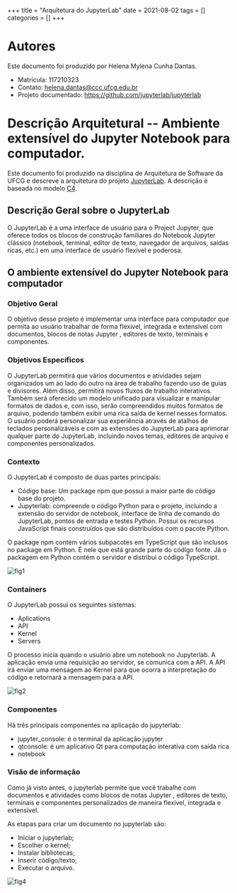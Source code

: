 +++
title = "Arquitetura do JupyterLab"
date = 2021-08-02
tags = []
categories = []
+++

# Autores

Este documento foi produzido por Helena Mylena Cunha Dantas.

- Matrícula: 117210323
- Contato: helena.dantas@ccc.ufcg.edu.br
- Projeto documentado: https://github.com/jupyterlab/jupyterlab

# Descrição Arquitetural -- Ambiente extensível do Jupyter Notebook para computador.

Este documento foi produzido na disciplina de Arquitetura de Software da UFCG e descreve a arquitetura do projeto [JupyterLab](https://github.com/jupyterlab/jupyterlab). A descrição é baseada no modelo [C4](https://c4model.com/).

## Descrição Geral sobre o JupyterLab

O JupyterLab é a uma interface de usuário para o Project Jupyter, que oferece todos os blocos de construção familiares do Notebook Jupyter clássico (notebook, terminal, editor de texto, navegador de arquivos, saídas ricas, etc.) em uma interface de usuário flexível e poderosa. 


## O ambiente extensível do Jupyter Notebook para computador

### Objetivo Geral

O objetivo desse projeto é implementar uma interface para computador que permita ao usuário trabalhar de forma flexível, integrada e extensível com documentos, blocos de notas Jupyter , editores de texto, terminais e componentes.

### Objetivos Específicos

O JupyterLab permitirá que vários documentos e atividades sejam organizados um ao lado do outro na área de trabalho fazendo uso de guias e divisores. Além disso, permitirá novos fluxos de trabalho interativos.
Também será oferecido um modelo unificado para visualizar e manipular formatos de dados e, com isso, serão compreendidos muitos formatos de arquivo, podendo também exibir uma rica saída de kernel nesses formatos. 
O usuário poderá personalizar sua experiência através de atalhos de teclados personalizáveis e com as extensões do JupyterLab para aprimorar qualquer parte do JupyterLab, incluindo novos temas, editores de arquivo e componentes personalizados.

### Contexto

O JupyterLab é composto de duas partes principais:
- Código base: Um package npm que possui a maior parte do código base do projeto.
- Jupyterlab: compreende o código Python para o projeto, incluindo a extensão do servidor de notebook, interface de linha de comando do JupyterLab, pontos de entrada e testes Python. Possui os recursos JavaScript finais construídos que são distribuídos com o pacote Python.

O package npm contém vários subpacotes em TypeScript que são inclusos no package em Python. É nele que está grande parte do código fonte.
Já o packagem em Python contém o servidor e distribui o código TypeScript.

![fig1](contexto.png)

### Containers

O JupyterLab possui os seguintes sistemas: 
- Aplications
- API
- Kernel 
- Servers

O processo inicia quando o usuário abre um notebook no Jupyterlab. A aplicação envia uma requisição ao servidor, se comunica com a API. A API irá enviar uma mensagem ao Kernel para que ocorra a interpretação do código e retornará a mensagem para a API.

![fig2](container.png)

### Componentes

Há três principais componentes na aplicação do jupyterlab:
- jupyter_console: é o terminal da aplicação jupyter
- qtconsole: é um aplicativo Qt para computação interativa com saída rica
- notebook



### Visão de informação

Como já visto antes, o jupyterlab permite que você trabalhe com documentos e atividades como blocos de notas Jupyter , editores de texto, terminais e componentes personalizados de maneira flexível, integrada e extensível.

As etapas para criar um documento no jupyterlab são:
- Iniciar o jupyterlab;
- Escolher o kernel;
- Instalar bibliotecas;
- Inserir código/texto;
- Executar o arquivo.

![fig4](informacao.png)